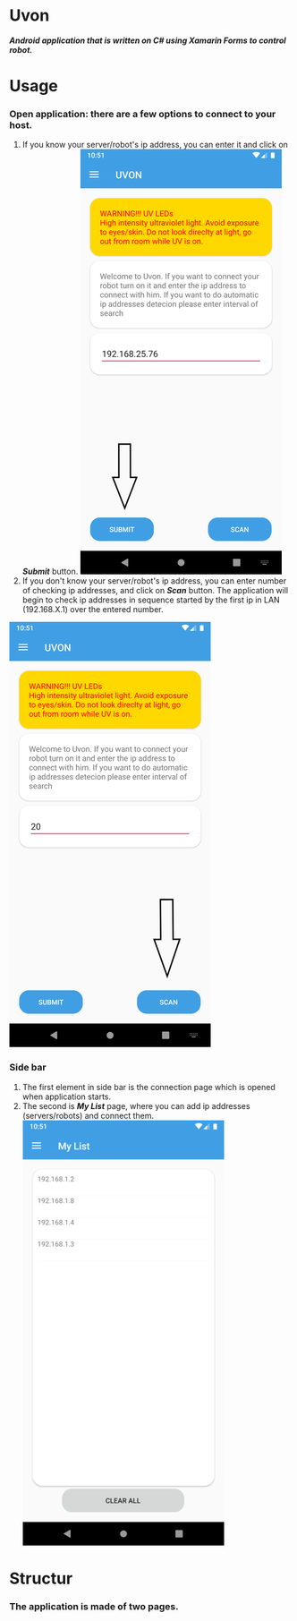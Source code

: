 # **Uvon**
**_Android application that is written on C# using Xamarin Forms to control robot._**

# Usage
### Open application: there are a few options to connect to your host. 
1. If you know your server/robot's ip address, you can enter it and click on **_Submit_** button.
![](https://github.com/mce-technical/Uvon/blob/master/Screenshots/submit.png)
2. If you don't know your server/robot's ip address, you can enter number of checking ip addresses, and click on **_Scan_** button. The application will begin to check ip addresses in sequence started by the first ip in LAN (192.168.X.1) over the entered number.

![](https://github.com/mce-technical/Uvon/blob/master/Screenshots/scan.png)

### Side bar
1. The first element in side bar is the connection page which is opened when application starts.
2. The second is **_My List_** page, where you can add ip addresses (servers/robots) and connect them.
![](https://github.com/mce-technical/Uvon/blob/master/Screenshots/mylist.png)

# Structur

### The application is made of two pages.

